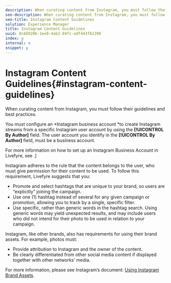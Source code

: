 ```yaml
---
description: When curating content from Instagram, you must follow their guidelines and best practices.
seo-description: When curating content from Instagram, you must follow their guidelines and best practices.
seo-title: Instagram Content Guidelines
solution: Experience Manager
title: Instagram Content Guidelines
uuid: 8c66928b-1ee8-4ab2-84fc-edf443f61390
index: y
internal: n
snippet: y
---
```


# Instagram Content Guidelines{#instagram-content-guidelines}

When curating content from Instagram, you must follow their guidelines and best practices.

You must configure an *Instagram business account *to create Instagram streams from a specific Instagram user account by using the **[!UICONTROL By Author]** field. The user account you identify in the **[!UICONTROL By Author]** field, must be a business account.

For more information on how to set up an Instagram Business Account in Livefyre, see [](t-configure-social-accout-instagram/c-about-instagram-accounts.md#c_about_instagram_accounts).]

Instagram adheres to the rule that the content belongs to the user, who must give permission for their content to be used. To follow this requirement, Livefyre suggests that you:

* Promote and select hashtags that are unique to your brand, so users are “explicitly” joining the campaign.
* Use one (1) hashtag instead of several for any given campaign or promotion, allowing you to track by a single, specific filter.
* Use specific, rather than generic words in the hashtag search. Using generic words may yield unexpected results, and may include users who did not intend for their photo to be used in relation to your campaign.

Instagram, like other brands, also has requirements for using their brand assets. For example, photos must:

* Provide attribution to Instagram and the owner of the content.
* Be clearly differentiated from other social media content if displayed together with other networks’ media.

For more information, please see Instagram’s document: [Using Instagram Brand Assets](http://help.instagram.com/304689166306603).

